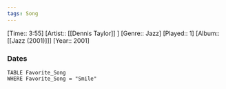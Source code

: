 ```yaml
---
tags: Song  
---
```

[Time:: 3:55]
[Artist:: [[Dennis Taylor]] ]
[Genre:: Jazz]
[Played:: 1]
[Album:: [[Jazz (2001)]]]
[Year:: 2001]
### Dates
````dataview
TABLE Favorite_Song
WHERE Favorite_Song = "Smile"
````